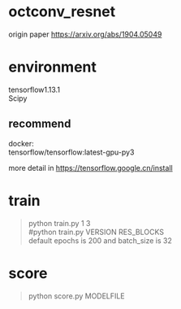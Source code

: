 # octconv_resnet
origin paper https://arxiv.org/abs/1904.05049

# environment
tensorflow1.13.1  
Scipy
## recommend
docker:  
tensorflow/tensorflow:latest-gpu-py3

more detail in https://tensorflow.google.cn/install

# train
> python train.py 1 3  
> #python train.py VERSION RES_BLOCKS  
default epochs is 200 and batch_size is 32

# score
> python score.py MODELFILE
